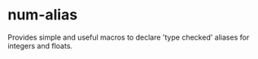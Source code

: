 # num-alias

Provides simple and useful macros to declare 'type checked' aliases for integers and floats.
